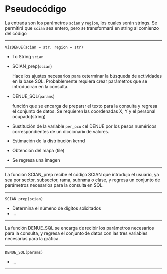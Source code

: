 # Pseudocódigo

La entrada son los parámetros `scian` y `region`, los cuales serán strings. Se permitirá que `scian` sea entero, pero se transformará en string al comienzo del código

---

`VizDENUE(scian = str, region = str)`
* To String `scian`
* SCIAN_prep(`scian`)

    Hace los ajustes necesarios para determinar la búsqueda de actividades en la base SQL. Probablemente requiera crear parámetros que se introduciran en la consulta.

* DENUE_SQL(`params`)

    función que se encarga de preparar el texto para la consulta y regresa el conjunto de datos. Se requieren las coordenadas X, Y y el personal ocupado(string)

* Sustitución de la variable `per_ocu` del DENUE por los pesos numéricos correspondientes de un diccionario de valores.
* Estimación de la distribución kernel
* Obtención del mapa (tile)
* Se regresa una imagen

---

La función SCIAN_prep recibe el código SCIAN que introdujo el usuario, ya sea por sector, subsector, rama, subrama o clase, y regresa un conjunto de parámetros necesarios para la consulta en SQL.

---

`SCIAN_prep(scian)`

* Determina el númeno de dígitos solicitados
* ...

---
La función DENUE_SQL se encarga de recibir los parámetros necesarios para la consulta, y regresa el conjunto de datos con las tres variables necesarias para la gráfica.

---

`DENUE_SQL(params)`

* ...

---